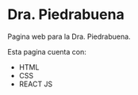 # Dra. Piedrabuena

Pagina web para la Dra. Piedrabuena.

Esta pagina cuenta con:

- HTML
- CSS
- REACT JS